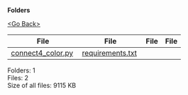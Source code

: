 **Folders**

[&lt;Go Back&gt;](../right.html)

<table><thead><tr class="header"><th><strong>File</strong></th><th><strong>File</strong></th><th><strong>File</strong></th><th><strong>File</strong></th></tr></thead><tbody><tr class="odd"><td><a href="connect4_color.py">connect4_color.py</a> </td><td><a href="requirements.txt">requirements.txt</a> </td><td></td><td></td></tr></tbody></table>

Folders: 1  
Files: 2  
Size of all files: 9115 KB
